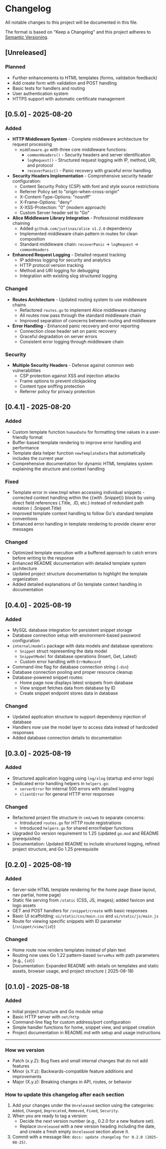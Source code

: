 # Changelog

All notable changes to this project will be documented in this file.

The format is based on "Keep a Changelog" and this project adheres
to [Semantic Versioning](https://semver.org/spec/v2.0.0.html).

## [Unreleased]

### Planned

- Further enhancements to HTML templates (forms, validation feedback)
- Add create form with validation and POST handling
- Basic tests for handlers and routing
- User authentication system
- HTTPS support with automatic certificate management

## [0.5.0] - 2025-08-20

### Added

- **HTTP Middleware System** - Complete middleware architecture for request processing
    - `middleware.go` with three core middleware functions:
        - `commonHeaders()` - Security headers and server identification
        - `logRequest()` - Structured request logging with IP, method, URI, and protocol
        - `recoverPanic()` - Panic recovery with graceful error handling
- **Security Headers Implementation** - Comprehensive security header configuration:
    - Content Security Policy (CSP) with font and style source restrictions
    - Referrer Policy set to "origin-when-cross-origin"
    - X-Content-Type-Options: "nosniff"
    - X-Frame-Options: "deny"
    - X-XSS-Protection: "0" (modern approach)
    - Custom Server header set to "Go"
- **Alice Middleware Library Integration** - Professional middleware chaining
    - Added `github.com/justinas/alice v1.2.0` dependency
    - Implemented middleware chain pattern in routes for clean composition
    - Standard middleware chain: `recoverPanic` → `logRequest` → `commonHeaders`
- **Enhanced Request Logging** - Detailed request tracking
    - IP address logging for security and analytics
    - HTTP protocol version tracking
    - Method and URI logging for debugging
    - Integration with existing slog structured logging

### Changed

- **Routes Architecture** - Updated routing system to use middleware chains
    - Refactored `routes.go` to implement Alice middleware chaining
    - All routes now pass through the standard middleware chain
    - Improved separation of concerns between routing and middleware
- **Error Handling** - Enhanced panic recovery and error reporting
    - Connection close header set on panic recovery
    - Graceful degradation on server errors
    - Consistent error logging through middleware chain

### Security

- **Multiple Security Headers** - Defense against common web vulnerabilities
    - CSP protection against XSS and injection attacks
    - Frame options to prevent clickjacking
    - Content type sniffing protection
    - Referrer policy for privacy protection

## [0.4.1] - 2025-08-20

### Added

- Custom template function `humanDate` for formatting time values in a user-friendly format
- Buffer-based template rendering to improve error handling and performance
- Template data helper function `newTemplateData` that automatically includes the current year
- Comprehensive documentation for dynamic HTML templates system explaining the structure and context handling

### Fixed

- Template error in view.tmpl when accessing individual snippets - corrected context handling within the {{with
  .Snippet}} block by using direct field references (.Title, .ID, etc.) instead of redundant path notation (
  .Snippet.Title)
- Improved template context handling to follow Go's standard template conventions
- Enhanced error handling in template rendering to provide clearer error messages

### Changed

- Optimized template execution with a buffered approach to catch errors before writing to the response
- Enhanced README documentation with detailed template system architecture
- Updated project structure documentation to highlight the template organization
- Added detailed explanations of Go template context handling in documentation

## [0.4.0] - 2025-08-19

### Added

- MySQL database integration for persistent snippet storage
- Database connection setup with environment-based password configuration
- `internal/models` package with data models and database operations:
    - `Snippet` struct representing the data model
    - `SnippetModel` for database operations (Insert, Get, Latest)
    - Custom error handling with `ErrNoRecord`
- Command-line flag for database connection string (`-dsn`)
- Database connection pooling and proper resource cleanup
- Database-powered snippet routes:
    - Home page now displays latest snippets from database
    - View snippet fetches data from database by ID
    - Create snippet endpoint stores data in database

### Changed

- Updated application structure to support dependency injection of database
- Handlers now use the model layer to access data instead of hardcoded responses
- Added database connection details to documentation

## [0.3.0] - 2025-08-19

### Added

- Structured application logging using `log/slog` (startup and error logs)
- Dedicated error handling helpers in `helpers.go`:
    - `serverError` for internal 500 errors with detailed logging
    - `clientError` for general HTTP error responses

### Changed

- Refactored project file structure in `cmd/web` to separate concerns:
    - Introduced `routes.go` for HTTP route registrations
    - Introduced `helpers.go` for shared error/helper functions
- Upgraded Go version requirement to 1.25 (updated `go.mod` and README prerequisites)
- Documentation: Updated README to include structured logging, refined project structure, and Go 1.25 prerequisite

## [0.2.0] - 2025-08-19

### Added

- Server-side HTML template rendering for the home page (base layout, nav partial, home page)
- Static file serving from `/static` (CSS, JS, images); added favicon and logo assets
- GET and POST handlers for `/snippet/create` with basic responses
- Basic UI scaffolding: `ui/static/css/main.css` and `ui/static/js/main.js`
- Route for viewing specific snippets with ID parameter (`/snippet/view/{id}`)

### Changed

- Home route now renders templates instead of plain text
- Routing now uses Go 1.22 pattern-based `ServeMux` with path parameters (e.g., `{id}`)
- Documentation: Expanded README with details on templates and static assets, browser usage, and project structure (
  2025-08-18)

## [0.1.0] - 2025-08-18

### Added

- Initial project structure and Go module setup
- Basic HTTP server with `net/http`
- Command-line flag for custom address/port configuration
- Simple handler functions for home, snippet view, and snippet creation
- Project documentation in README.md with setup and usage instructions

---

### How we version

- Patch (x.y.Z): Bug fixes and small internal changes that do not add features
- Minor (x.Y.z): Backwards-compatible feature additions and improvements
- Major (X.y.z): Breaking changes in API, routes, or behavior

### How to update this changelog after each section

1. Add your changes under the `Unreleased` section using the categories: `Added`, `Changed`, `Deprecated`, `Removed`,
   `Fixed`, `Security`.
2. When you are ready to tag a version:
    - Decide the next version number (e.g., 0.2.0 for a new feature set).
    - Replace `Unreleased` with a new version heading including the date, and create a fresh empty `Unreleased` section
      above it.
3. Commit with a message like: `docs: update changelog for 0.2.0 (2025-08-25)`.
